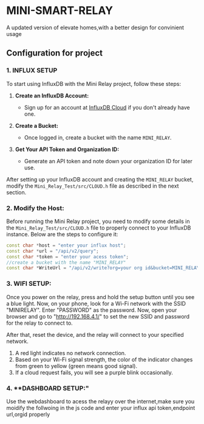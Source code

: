 # MINI-SMART-RELAY
A updated version of elevate homes,with a better design for convinient usage


## Configuration for  project

### 1. **INFLUX SETUP**

To start using InfluxDB with the Mini Relay project, follow these steps:

1. **Create an InfluxDB Account:**
   - Sign up for an account at [InfluxDB Cloud](https://cloud2.influxdata.com/) if you don't already have one.

2. **Create a Bucket:**
   - Once logged in, create a bucket with the name `MINI_RELAY`.

3. **Get Your API Token and Organization ID:**
   - Generate an API token and note down your organization ID for later use.

After setting up your InfluxDB account and creating the `MINI_RELAY` bucket, modify the `Mini_Relay_Test/src/CLOUD.h` file as described in the next section.

### 2. **Modify the Host:**
Before running the Mini Relay project, you need to modify some details in the `Mini_Relay_Test/src/CLOUD.h` file to properly connect to your InfluxDB instance. Below are the steps to configure it:
```cpp
const char *host = "enter your influx host";
const char *url = "/api/v2/query";
const char *token = "enter your acess token";
//create a bucket with the name "MINI_RELAY"
const char *WriteUrl = "/api/v2/write?org=your org id&bucket=MINI_RELAY";
```

### 3. **WIFI SETUP:**
Once you power on the relay, press and hold the setup button until you see a blue light. Now, on your phone, look for a Wi-Fi network with the SSID "MINIRELAY". Enter "PASSWORD" as the password. Now, open your browser and go to "http://192.168.4.1/" to set the new SSID and password for the relay to connect to.

After that, reset the device, and the relay will connect to your specified network.

1. A red light indicates no network connection.
2. Based on your Wi-Fi signal strength, the color of the indicator changes from green to yellow (green means good signal).
3. If a cloud request fails, you will see a purple blink occasionally.

### 4. **DASHBOARD SETUP:"
Use the webdashboard to acess the relayy over the internet,make sure  you moidify the follwoing in the js code and enter your influx api token,endpoint url,orgid properly


   
